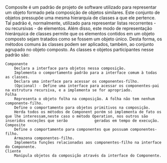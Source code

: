 Composite é um padrão de projeto de software utilizado para representar um objeto formado pela composição de objetos similares. Este conjunto de objetos pressupõe uma mesma hierarquia de classes a que ele pertence. Tal padrão é, normalmente, utilizado para representar listas recorrentes - ou recursivas - de elementos. Além disso, este modo de representação hierárquica de classes permite que os elementos contidos em um objeto composto sejam tratados como se fossem um objeto único. Desta forma, os métodos comuns às classes podem ser aplicados, também, ao conjunto agrupado no objeto composto.
As classes e objetos participantes nesse padrão são:

    Componente
        Declara a interface para objetos nessa composição.
        Implementa o comportamento padrão para a interface comum à todas as classes.
        Declara uma interface para acessar os componentes-filho.
        (Opcional) - Define uma interface para acessar os componentes-pai na estrutura recursiva, e a implementa se for apropriado.
    Folha
        Representa o objeto folha na composição. A folha não tem nenhum componente-filho.
        Define o comportamento para objetos primitivos na composição.
        Herda todos os métodos de Component porém só implementa de fato os que lhe interessam,neste caso o método Operation, nos outros são inseridos exceções que serão            geradas em tempo de execução.
    Composite
        Define o comportamento para componentes que possuam componentes-filho.
        Armazena componentes-filho.
        Implementa funções relacionadas aos componentes-filho na interface do Componente.
    Cliente
        Manipula objetos da composição através da interface do Componente.
